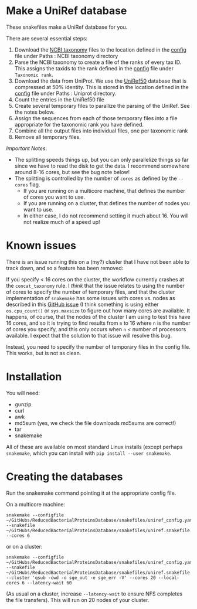 # Make a UniRef database

These snakefiles make a UniRef database for you. 

There are several essential steps:

1. Download the [NCBI taxonomy](ftp.ncbi.nlm.nih.gov/pub/taxonomy/) files to the location defined in the [config](uniref_config.yaml) file under Paths : NCBI taxonomy directory
2. Parse the NCBI taxonomy to create a file of the ranks of every tax ID. This assigns the taxids to the rank defined in the [config](uniref_config.yaml) file under `Taxonomic rank`.
3. Download the data from UniProt. We use the [UniRef50](ftp://ftp.uniprot.org/pub/databases/uniprot/uniref/uniref50/) database that is compressed at 50% identity. This is stored in the location defined in the [config](uniref_config.yaml) file under Paths : Uniprot directory.
4. Count the entries in the UniRef50 file
5. Create several temporary files to parallize the parsing of the UniRef. See the notes below.
6. Assign the sequences from each of those temporary files into a file appropriate for the taxonomic rank you have defined.
7. Combine all the output files into individual files, one per taxonomic rank
8. Remove all temporary files.

*Important Notes*:
- The splitting speeds things up, but you can only parallelize things so far since we have to read the disk to get the data. I recommend somewhere around 8-16 cores, but see the bug note below!
- The splitting is controlled by the number of `cores` as defined by the `--cores` flag.
   - If you are running on a multicore machine, that defines the number of cores you want to use.
   - If you are running on a cluster, that defines the number of nodes you want to use.
   - In either case, I do not recommend setting it much about 16. You will not realize much of a speed up!

# Known issues

There is an issue running this on a (my?) cluster that I have not been able to track down, and so a feature has been removed:

If you specify < 16 cores on the cluster, the workflow currently crashes at the `concat_taxonomy` rule. I _think_ that the issue relates to using the number of cores to specify the number of temporary files, and that the cluster implementation of `snakemake` has some issues with cores vs. nodes as described in this [GitHub issue](https://github.com/snakemake/snakemake/issues/213) (I think something is using either `os.cpu_count()` or `sys.maxsize` to figure out how many cores are available. It happens, of course, that the nodes of the cluster I am using to test this have 16 cores, and so it is trying to find results from `n` to 16 where `n` is the number of cores you specify, and this only occurs when `n` < number of processors available. I expect that the solution to that issue will resolve this bug. 


Instead, you need to specify the number of temporary files in the config file. This works, but is not as clean.

# Installation

You will need:
- gunzip
- curl
- awk
- md5sum (yes, we check the file downloads md5sums are correct!)
- tar
- snakemake

All of these are available on most standard Linux installs (except perhaps `snakemake`, which you can install with `pip install --user snakemake`.

# Creating the databases

Run the snakemake command pointing it at the appropriate config file.

On a multicore machine:

```
snakemake --configfile ~/GitHubs/ReducedBacterialProteinsDatabase/snakefiles/uniref_config.yaml --snakefile ~/GitHubs/ReducedBacterialProteinsDatabase/snakefiles/uniref.snakefile --cores 6
```

or on a cluster:

```
snakemake --configfile ~/GitHubs/ReducedBacterialProteinsDatabase/snakefiles/uniref_config.yaml --snakefile ~/GitHubs/ReducedBacterialProteinsDatabase/snakefiles/uniref.snakefile --cluster 'qsub -cwd -o sge_out -e sge_err -V' --cores 20 --local-cores 6 --latency-wait 60
```

(As usual on a cluster, increase `--latency-wait` to ensure NFS completes the file transfers). This will run on 20 nodes of your cluster.
